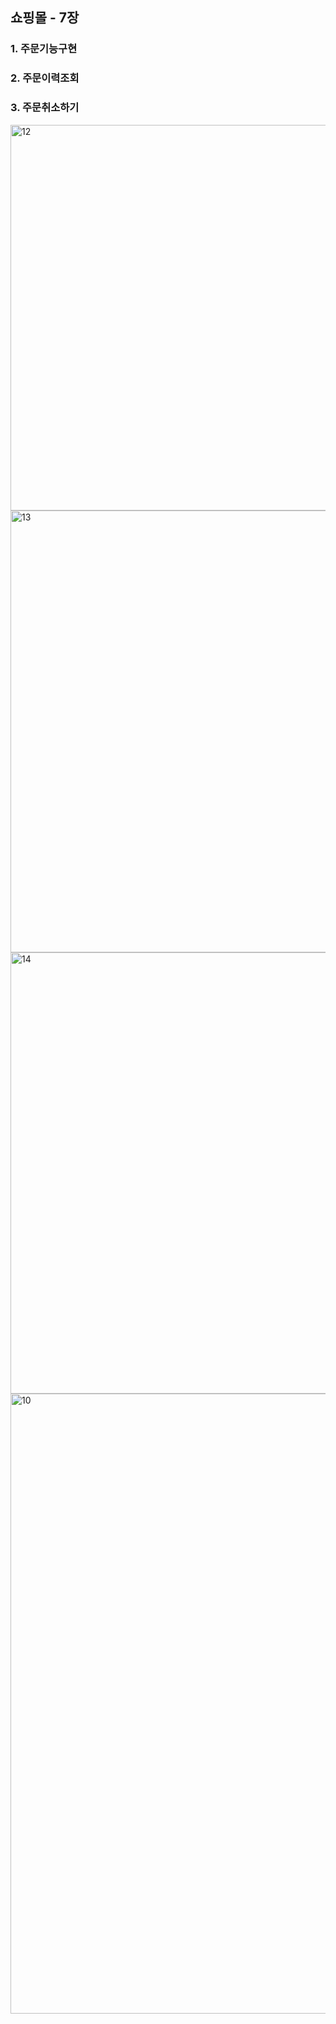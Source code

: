 ## 쇼핑몰 - 7장 ##

###  1. 주문기능구현 ###
###  2. 주문이력조회 ###
###  3. 주문취소하기 ###


<img width="864" height="617" alt="12" src="https://github.com/user-attachments/assets/eb49ea1e-6da0-47fa-9ae6-209b845ede3e" />



<img width="632" height="707" alt="13" src="https://github.com/user-attachments/assets/151cc63d-2d75-4728-91a0-dfc5b2f0d6d3" />



<img width="636" height="706" alt="14" src="https://github.com/user-attachments/assets/1bde6e59-9764-47b5-9e82-953c70cbc0eb" />



<img width="915" height="992" alt="10" src="https://github.com/user-attachments/assets/bef923a2-3b61-4b02-93f5-cdb0f0e2af23" />
